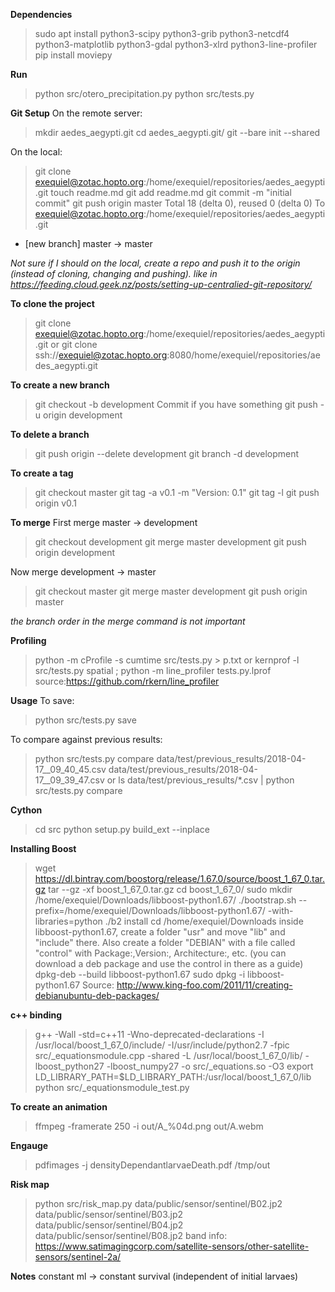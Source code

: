 **Dependencies**
>sudo apt install python3-scipy python3-grib python3-netcdf4 python3-matplotlib python3-gdal python3-xlrd python3-line-profiler
>pip install moviepy

**Run**
>python src/otero_precipitation.py
>python src/tests.py



**Git Setup**
On the remote server:
>mkdir aedes_aegypti.git
>cd aedes_aegypti.git/
>git --bare init --shared

On the local:
>git clone exequiel@zotac.hopto.org:/home/exequiel/repositories/aedes_aegypti.git
>touch readme.md
>git add readme.md
>git commit -m "initial commit"
>git push origin master
Total 18 (delta 0), reused 0 (delta 0)
To exequiel@zotac.hopto.org:/home/exequiel/repositories/aedes_aegypti.git
 * [new branch]      master -> master

*Not sure if I should on the local, create a repo and push it to the origin (instead of cloning, changing and pushing). like in https://feeding.cloud.geek.nz/posts/setting-up-centralied-git-repository/*


**To clone the project**
>git clone exequiel@zotac.hopto.org:/home/exequiel/repositories/aedes_aegypti.git
or
>git clone ssh://exequiel@zotac.hopto.org:8080/home/exequiel/repositories/aedes_aegypti.git

**To create a new branch**
>git checkout -b development
Commit if you have something
>git push -u origin development

**To delete a branch**
>git push origin --delete development
>git branch -d development

**To create a tag**
>git checkout master
>git tag -a v0.1 -m "Version: 0.1"
>git tag -l
>git push origin v0.1

**To merge**
First merge master -> development
>git checkout development
>git merge master development
>git push origin development

Now merge development -> master
>git checkout master
>git merge master development
>git push origin master

 *the branch order in the merge command is not important*

**Profiling**
>python -m cProfile -s cumtime src/tests.py  > p.txt
or
>kernprof -l src/tests.py spatial ; python -m line_profiler tests.py.lprof
source:https://github.com/rkern/line_profiler

**Usage**
To save:
>python src/tests.py save

To compare against previous results:
>python src/tests.py compare data/test/previous_results/2018-04-17__09_40_45.csv data/test/previous_results/2018-04-17__09_39_47.csv
or
>ls data/test/previous_results/*.csv |  python src/tests.py compare

**Cython**
>cd src
>python setup.py build_ext --inplace

**Installing Boost**
>wget https://dl.bintray.com/boostorg/release/1.67.0/source/boost_1_67_0.tar.gz
>tar --gz -xf boost_1_67_0.tar.gz
>cd boost_1_67_0/
>sudo mkdir /home/exequiel/Downloads/libboost-python1.67/
>./bootstrap.sh --prefix=/home/exequiel/Downloads/libboost-python1.67/ -with-libraries=python
>./b2 install
>cd /home/exequiel/Downloads
inside libboost-python1.67, create a folder "usr" and move "lib" and "include" there.
Also create a folder "DEBIAN" with a file called "control" with Package:,Version:, Architecture:, etc. (you can download a deb package and use the control in there as a guide)
>dpkg-deb --build libboost-python1.67
>sudo dpkg -i libboost-python1.67
Source: http://www.king-foo.com/2011/11/creating-debianubuntu-deb-packages/


**c++ binding**
> g++ -Wall -std=c++11 -Wno-deprecated-declarations  -I /usr/local/boost_1_67_0/include/ -I/usr/include/python2.7 -fpic  src/_equationsmodule.cpp -shared  -L /usr/local/boost_1_67_0/lib/ -lboost_python27 -lboost_numpy27 -o src/_equations.so -O3
>export LD_LIBRARY_PATH=$LD_LIBRARY_PATH:/usr/local/boost_1_67_0/lib
>python src/_equationsmodule_test.py

**To create an animation**
>ffmpeg -framerate 250 -i out/A_%04d.png  out/A.webm


**Engauge**
>pdfimages -j densityDependantlarvaeDeath.pdf /tmp/out

**Risk map**
>python src/risk_map.py data/public/sensor/sentinel/B02.jp2 data/public/sensor/sentinel/B03.jp2 data/public/sensor/sentinel/B04.jp2 data/public/sensor/sentinel/B08.jp2
band info: https://www.satimagingcorp.com/satellite-sensors/other-satellite-sensors/sentinel-2a/


**Notes**
constant ml -> constant survival (independent of initial larvaes)
